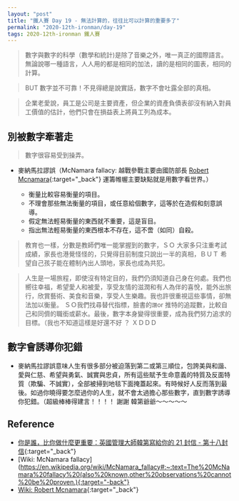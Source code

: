 ```yaml
---
layout: "post"
title: "鐵人賽 Day 19 - 無法計算的，往往比可以計算的重要多了"
permalink: "2020-12th-ironman/day-19"
tags: 2020-12th-ironman 鐵人賽
---
```


> 數字與數字的科學（數學和統計)是除了音樂之外，唯一真正的國際語言。
> 無論說哪一種語言，人人用的都是相同的加法，讀的是相同的圖表，相同的計算。

> BUT 數字並不可靠！不見得總是說實話，數字不會吐露全部的真相。

> 企業老愛說，員工是公司是主要資產，但企業的資產負債表卻沒有納入對員工價值的估計，他們只會在損益表上將員工列為成本。

## 別被數字牽著走

> 數字很容易受到操弄。

- 麥納馬拉謬誤（McNamara fallacy: 越戰參戰主要由國防部長 [Robert Mcnamara](https://en.wikipedia.org/wiki/Robert_McNamara){:target="\_back"} 運籌帷幄主要缺點就是用數字看世界。）

  - 衡量比較容易衡量的項目。
  - 不理會那些無法衡量的項目，或任意給個數字，這等於在造假和刻意誤導。
  - 假定無法輕易衡量的東西就不重要，這是盲目。
  - 指出無法輕易衡量的東西根本不存在，這不啻（如同）自殺。

> 教育也一樣，分數是教師們唯一能掌握到的數字，ＳＯ 大家多只注重考試成績，家長也港覺怪怪的，只覺得目前制度只說出一半的真相，ＢＵＴ 希望自己孩子能在體制內出人頭地，家長也成為共犯。

> 人生是一場旅程，即使沒有特定目的，我們仍須知道自己身在何處。我們也嚮往幸福，希望愛人和被愛，享受友情的滋潤和有人為伴的喜悅，能外出旅行，欣賞藝術、美食和音樂，享受人生樂趣。我也許很重視這些事情，卻無法加以衡量。 ＳＯ我們找尋替代指標，臉書的`讚`or 推特的追蹤數，比較自己和同儕的職銜或薪水。最後，數字本身變得很重要，成為我們努力追求的目標。（我也不知道這樣是好還不好 ？ ＸＤＤＤ

## 數字會誘導你犯錯

- 麥納馬拉謬誤意味人生有很多部分被迫落到第二或第三順位，包誇美與和諧、愛與仁慈、希望與勇氣、誠實與忠貞，所有這些賦予生命意義的特質及反面特質（欺騙、不誠實），全部被掃到地毯下面掩蓋起來。有時候好人反而落到最後。如過你曉得要怎麼過你的人生，就不會太過擔心那些數字，直到數字誘導你犯錯。（超級棒棒得建言！！！！ 謝謝 韓第爺爺～～～～～

## Reference

- [你是誰，比你做什麼更重要：英國管理大師韓第寫給你的 21 封信 - 第十八封信](https://www.books.com.tw/products/0010862692){:target="\_back"}
- [Wiki: McNamara fallacy](https://en.wikipedia.org/wiki/McNamara_fallacy#:~:text=The%20McNamara%20fallacy%20(also%20known,other%20observations%20cannot%20be%20proven.){:target="-back"}
- [Wiki: Robert Mcnamara](https://en.wikipedia.org/wiki/Robert_McNamara){:target="\_back"}
